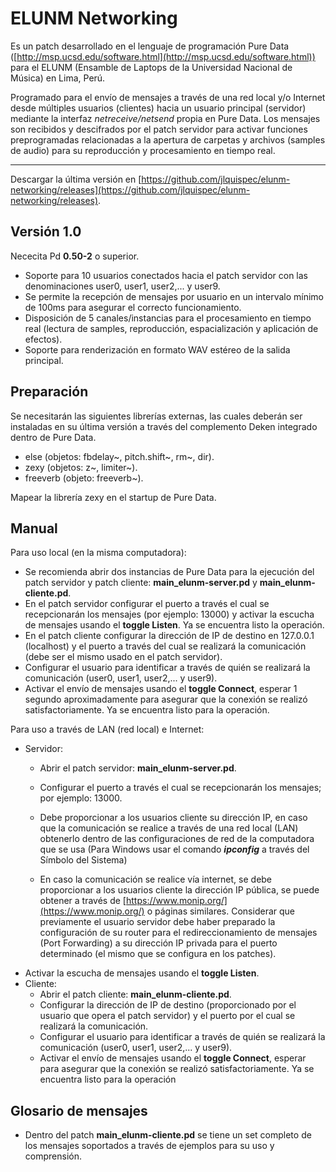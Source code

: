 # **ELUNM Networking**

Es un patch desarrollado en el lenguaje de programación Pure Data ([http://msp.ucsd.edu/software.html](http://msp.ucsd.edu/software.html)) para el ELUNM (Ensamble de Laptops de la Universidad Nacional de Música) en Lima, Perú.

Programado para el envío de mensajes a través de una red local y/o Internet desde múltiples usuarios (clientes) hacia un usuario principal (servidor) mediante la interfaz *netreceive/netsend* propia en Pure Data. Los mensajes son recibidos y descifrados por el patch servidor para activar funciones preprogramadas relacionadas a la apertura de carpetas y archivos (samples de audio) para su reproducción y procesamiento en tiempo real.

---

Descargar la última versión en [https://github.com/jlquispec/elunm-networking/releases](https://github.com/jlquispec/elunm-networking/releases).

## Versión 1.0

Nececita Pd **0.50-2** o superior.

- Soporte para 10 usuarios conectados hacia el patch servidor con las denominaciones user0, user1, user2,... y user9.
- Se permite la recepción de mensajes por usuario en un intervalo mínimo de 100ms para asegurar el correcto funcionamiento.
- Disposición de 5 canales/instancias para el procesamiento en tiempo real (lectura de samples, reproducción, espacialización y aplicación de efectos).
- Soporte para renderización en formato WAV estéreo de la salida principal.

## Preparación

Se necesitarán las siguientes librerías externas, las cuales deberán ser instaladas en su última versión a través del complemento Deken integrado dentro de Pure Data.

- else (objetos: fbdelay~, pitch.shift~, rm~, dir).
- zexy (objetos: z~, limiter~).
- freeverb (objeto: freeverb~).

Mapear la librería zexy en el startup de Pure Data.

## Manual

Para uso local (en la misma computadora):

- Se recomienda abrir dos instancias de Pure Data para la ejecución del patch servidor y patch cliente: **main_elunm-server.pd** y **main_elunm-cliente.pd**.
- En el patch servidor configurar el puerto a través el cual se recepcionarán los mensajes (por ejemplo: 13000) y activar la escucha de mensajes usando el **toggle Listen**. Ya se encuentra listo la operación.
- En el patch cliente configurar la dirección de IP de destino en 127.0.0.1 (localhost) y el puerto a través del cual se realizará la comunicación (debe ser el mismo usado en el patch servidor).
- Configurar el usuario para identificar a través de quién se realizará la comunicación (user0, user1, user2,... y user9).
- Activar el envío de mensajes usando el **toggle Connect**, esperar 1 segundo aproximadamente para asegurar que la conexión se realizó satisfactoriamente. Ya se encuentra listo para la operación.

Para uso a través de LAN (red local) e Internet:

- Servidor:
    - Abrir el patch servidor: **main_elunm-server.pd**.
    - Configurar el puerto a través el cual se recepcionarán los mensajes; por ejemplo: 13000.
    - Debe proporcionar a los usuarios cliente su dirección IP, en caso que la comunicación se realice a través de una red local (LAN) obtenerlo dentro de las configuraciones de red de la computadora que se usa (Para Windows usar el comando ***ipconfig***  a través del Símbolo del Sistema)

	- En caso la comunicación se realice vía internet, se debe proporcionar a los usuarios cliente la dirección IP pública, se puede obtener a través de  [https://www.monip.org/](https://www.monip.org/) o páginas similares. Considerar que previamente el usuario servidor debe haber preparado la configuración de su router para el redireccionamiento de mensajes (Port Forwarding) a su dirección IP privada para el puerto determinado (el mismo que se configura en los patches).
- Activar la escucha de mensajes usando el **toggle Listen**.
- Cliente:
    - Abrir el patch cliente: **main_elunm-cliente.pd**.
    - Configurar la dirección de IP de destino (proporcionado por el usuario que opera el patch servidor) y el puerto por el cual se realizará la comunicación.
    - Configurar el usuario para identificar a través de quién se realizará la comunicación (user0, user1, user2,... y user9).
    - Activar el envío de mensajes usando el **toggle Connect**, esperar para asegurar que la conexión se realizó satisfactoriamente. Ya se encuentra listo para la operación

## Glosario de mensajes

- Dentro del patch **main_elunm-cliente.pd** se tiene un set completo de los mensajes soportados a través de ejemplos para su uso y comprensión.
